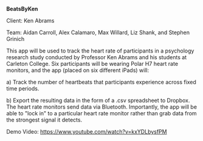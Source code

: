 **BeatsByKen**

Client: Ken Abrams

Team: Aidan Carroll, Alex Calamaro, Max Willard, Liz Shank, and Stephen Grinich


This app will be used to track the heart rate of participants in a psychology research study conducted by Professor Ken Abrams and his students at Carleton College.
Six participants will be wearing Polar H7 heart rate monitors, and the app (placed on six different iPads) will: 

a) Track the number of heartbeats that participants experience across fixed time periods.

b) Export the resulting data in the form of a .csv spreadsheet to Dropbox. The heart rate monitors send data via Bluetooth. Importantly, the app will be able to "lock in" to a particular heart rate monitor rather than grab data from the strongest signal it detects.

Demo Video: https://www.youtube.com/watch?v=kxYDLbysfPM



